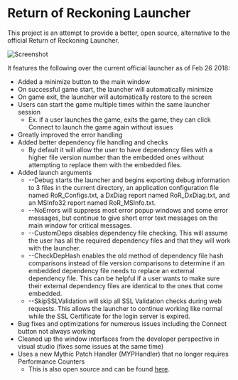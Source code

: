 # Return of Reckoning Launcher
This project is an attempt to provide a better, open source, alternative to the official Return of Reckoning Launcher.

![Screenshot](http://i.imgur.com/YTGiy1M.png)

It features the following over the current official launcher as of Feb 26 2018:

* Added a minimize button to the main window
* On successful game start, the launcher will automatically minimize
* On game exit, the launcher will automatically restore to the screen
* Users can start the game multiple times within the same launcher session
    * Ex. if a user launches the game, exits the game, they can click Connect to launch the game again without issues
* Greatly improved the error handling
* Added better dependency file handling and checks
    * By default it will allow the user to have dependency files with a higher file version number than the embedded ones without attempting to replace them with the embedded files.
* Added launch arguments
    * --Debug starts the launcher and begins exporting debug information to 3 files in the current directory, an application configuration file named RoR_Configs.txt, a DxDiag report named RoR_DxDiag.txt, and an MSInfo32 report named RoR_MSInfo.txt.
    * --NoErrors will suppress most error popup windows and some error messages, but continue to give short error text messages on the main window for critical messages.
    * --CustomDeps disables dependency file checking. This will assume the user has all the required dependency files and that they will work with the launcher.
    * --CheckDepHash enables the old method of dependency file hash comparisons instead of file version comparisons to determine if an embedded dependency file needs to replace an external dependency file. This can be helpful if a user wants to make sure their external dependency files are identical to the ones that come embedded.
    * --SkipSSLValidation will skip all SSL Validation checks during web requests. This allows the launcher to continue working like normal while the SSL Certificate for the login server is expired.
* Bug fixes and optimizations for numerous issues including the Connect button not always working
* Cleaned up the window interfaces from the developer perspective in visual studio (fixes some issues at the same time)
* Uses a new Mythic Patch Handler (MYPHandler) that no longer requires Performance Counters
    * This is also open source and can be found [here](https://github.com/ThiconZ/Mythic-Patch-Handler).
